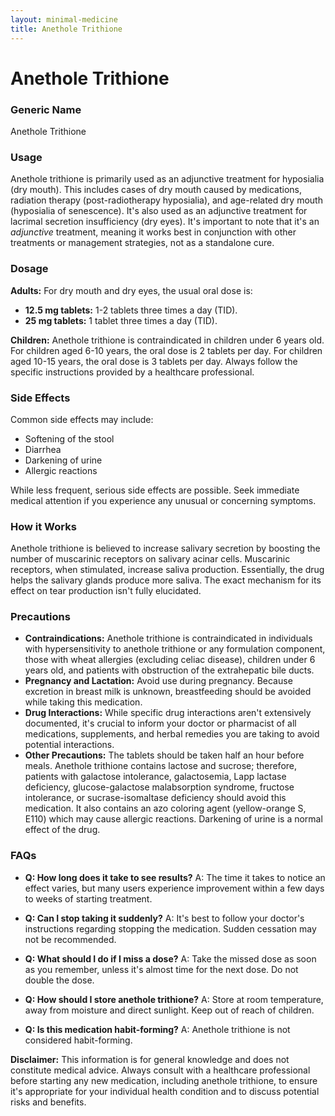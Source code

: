 ```yaml
---
layout: minimal-medicine
title: Anethole Trithione
---
```


# Anethole Trithione
### Generic Name
Anethole Trithione

### Usage
Anethole trithione is primarily used as an adjunctive treatment for hyposialia (dry mouth).  This includes cases of dry mouth caused by medications, radiation therapy (post-radiotherapy hyposialia), and age-related dry mouth (hyposialia of senescence).  It's also used as an adjunctive treatment for lacrimal secretion insufficiency (dry eyes).  It's important to note that it's an *adjunctive* treatment, meaning it works best in conjunction with other treatments or management strategies, not as a standalone cure.

### Dosage

**Adults:** For dry mouth and dry eyes, the usual oral dose is:

* **12.5 mg tablets:** 1-2 tablets three times a day (TID).
* **25 mg tablets:** 1 tablet three times a day (TID).

**Children:**  Anethole trithione is contraindicated in children under 6 years old.  For children aged 6-10 years, the oral dose is 2 tablets per day. For children aged 10-15 years, the oral dose is 3 tablets per day.  Always follow the specific instructions provided by a healthcare professional.


### Side Effects

Common side effects may include:

* Softening of the stool
* Diarrhea
* Darkening of urine
* Allergic reactions


While less frequent, serious side effects are possible.  Seek immediate medical attention if you experience any unusual or concerning symptoms.

### How it Works

Anethole trithione is believed to increase salivary secretion by boosting the number of muscarinic receptors on salivary acinar cells.  Muscarinic receptors, when stimulated, increase saliva production.  Essentially, the drug helps the salivary glands produce more saliva.  The exact mechanism for its effect on tear production isn't fully elucidated.


### Precautions

* **Contraindications:** Anethole trithione is contraindicated in individuals with hypersensitivity to anethole trithione or any formulation component, those with wheat allergies (excluding celiac disease), children under 6 years old, and patients with obstruction of the extrahepatic bile ducts.
* **Pregnancy and Lactation:** Avoid use during pregnancy.  Because excretion in breast milk is unknown, breastfeeding should be avoided while taking this medication.
* **Drug Interactions:**  While specific drug interactions aren't extensively documented, it's crucial to inform your doctor or pharmacist of all medications, supplements, and herbal remedies you are taking to avoid potential interactions.
* **Other Precautions:** The tablets should be taken half an hour before meals.  Anethole trithione contains lactose and sucrose; therefore, patients with galactose intolerance, galactosemia, Lapp lactase deficiency, glucose-galactose malabsorption syndrome, fructose intolerance, or sucrase-isomaltase deficiency should avoid this medication.  It also contains an azo coloring agent (yellow-orange S, E110) which may cause allergic reactions.  Darkening of urine is a normal effect of the drug.


### FAQs

* **Q: How long does it take to see results?** A: The time it takes to notice an effect varies, but many users experience improvement within a few days to weeks of starting treatment.


* **Q: Can I stop taking it suddenly?** A: It's best to follow your doctor's instructions regarding stopping the medication.  Sudden cessation may not be recommended.


* **Q: What should I do if I miss a dose?** A: Take the missed dose as soon as you remember, unless it's almost time for the next dose. Do not double the dose.


* **Q: How should I store anethole trithione?** A: Store at room temperature, away from moisture and direct sunlight.  Keep out of reach of children.


* **Q: Is this medication habit-forming?** A: Anethole trithione is not considered habit-forming.


**Disclaimer:** This information is for general knowledge and does not constitute medical advice.  Always consult with a healthcare professional before starting any new medication, including anethole trithione, to ensure it's appropriate for your individual health condition and to discuss potential risks and benefits.
